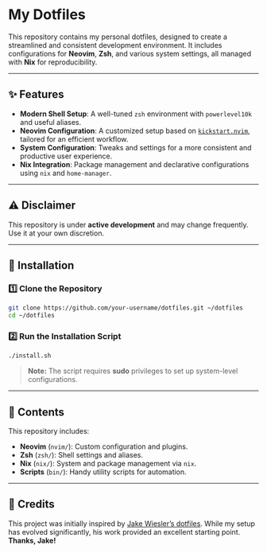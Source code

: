 # My Dotfiles

This repository contains my personal dotfiles, designed to create a streamlined and consistent development environment. It includes configurations for **Neovim**, **Zsh**, and various system settings, all managed with **Nix** for reproducibility.

---

## ✨ Features

- **Modern Shell Setup**: A well-tuned `zsh` environment with `powerlevel10k` and useful aliases.
- **Neovim Configuration**: A customized setup based on [`kickstart.nvim`](https://github.com/nvim-lua/kickstart.nvim), tailored for an efficient workflow.
- **System Configuration**: Tweaks and settings for a more consistent and productive user experience.
- **Nix Integration**: Package management and declarative configurations using `nix` and `home-manager`.

---

## ⚠️ Disclaimer

This repository is under **active development** and may change frequently. Use it at your own discretion.

---

## 🚀 Installation

### 1️⃣ Clone the Repository
```bash
git clone https://github.com/your-username/dotfiles.git ~/dotfiles
cd ~/dotfiles
```

### 2️⃣ Run the Installation Script
```bash
./install.sh
```
> **Note:** The script requires **sudo** privileges to set up system-level configurations.

---

## 📂 Contents

This repository includes:

- **Neovim** (`nvim/`): Custom configuration and plugins.
- **Zsh** (`zsh/`): Shell settings and aliases.
- **Nix** (`nix/`): System and package management via `nix`.
- **Scripts** (`bin/`): Handy utility scripts for automation.

---

## 🙏 Credits

This project was initially inspired by [Jake Wiesler’s dotfiles](https://github.com/jakewies/.dotfiles). While my setup has evolved significantly, his work provided an excellent starting point. **Thanks, Jake!**


